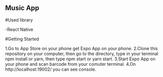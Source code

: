 ## Music App



#Used library

-React Native


#Getting Started

1.Go to App Store on your phone get Expo App on your phone.
2.Clone this repository on your computer, then go to the directory, type in your terminal npm install or yarn, then type npm start or yarn start.
3.Start Expo App on your phone and scan barcode from your comuter terminal.
4.On http://localhost:19002/ you can see console.


